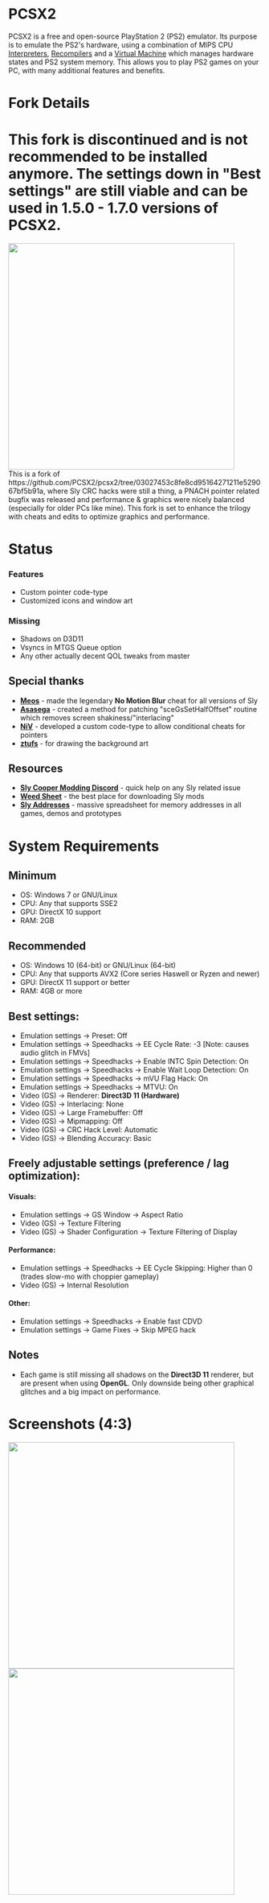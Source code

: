 # PCSX2
PCSX2 is a free and open-source PlayStation 2 (PS2) emulator. Its purpose is to emulate the PS2's hardware, using a combination of MIPS CPU [Interpreters](https://en.wikipedia.org/wiki/Interpreter_\(computing\)), [Recompilers](https://en.wikipedia.org/wiki/Dynamic_recompilation) and a [Virtual Machine](https://en.wikipedia.org/wiki/Virtual_machine) which manages hardware states and PS2 system memory. This allows you to play PS2 games on your PC, with many additional features and benefits.

# Fork Details
# This fork is discontinued and is not recommended to be installed anymore. The settings down in "Best settings" are still viable and can be used in 1.5.0 - 1.7.0 versions of PCSX2.
<div align="left">
    <img src="/readmemd/emu_art.png" width="450px"</img> 
</div>
This is a fork of https://github.com/PCSX2/pcsx2/tree/03027453c8fe8cd95164271211e529067bf5b91a, where Sly CRC hacks were still a thing, a PNACH pointer related bugfix was released and performance & graphics were nicely balanced (especially for older PCs like mine). This fork is set to enhance the trilogy with cheats and edits to optimize graphics and performance.

# Status
### Features
- Custom pointer code-type
- Customized icons and window art
### Missing
- Shadows on D3D11
- Vsyncs in MTGS Queue option
- Any other actually decent QOL tweaks from master

## Special thanks
- [**Meos**](https://www.youtube.com/channel/UCBjGlnrNZmHVLnqePH6A8vQ) - made the legendary **No Motion Blur** cheat for all versions of Sly
- [**Asasega**](https://forums.pcsx2.net/User-asasega) - created a method for patching "sceGsSetHalfOffset" routine which removes screen shakiness/"interlacing"
- [**NiV**](https://github.com/NiV-L-A) - developed a custom code-type to allow conditional cheats for pointers
- [**ztufs**](https://www.reddit.com/u/ztufs) - for drawing the background art

## Resources
- [**Sly Cooper Modding Discord**](https://discord.gg/2GSXcEzPJA) - quick help on any Sly related issue
- [**Weed Sheet**](https://docs.google.com/spreadsheets/d/12eUPni-GbMofoGcAvGEoB3BGuzlzkY7DaH_3v3yMG78/edit?usp=sharing) - the best place for downloading Sly mods
- [**Sly Addresses**](https://docs.google.com/spreadsheets/u/0/d/1ISxw587iICRDdaLJfLaTvJUaYkjGBReH4NY-yKN-Ip0) - massive spreadsheet for memory addresses in all games, demos and prototypes
# System Requirements
## Minimum
* OS: Windows 7 or GNU/Linux
* CPU: Any that supports SSE2
* GPU: DirectX 10 support
* RAM: 2GB

## Recommended
* OS: Windows 10 (64-bit) or GNU/Linux (64-bit)
* CPU: Any that supports AVX2 (Core series Haswell or Ryzen and newer)
* GPU: DirectX 11 support or better
* RAM: 4GB or more

## Best settings:
- Emulation settings -> Preset: Off
- Emulation settings -> Speedhacks -> EE Cycle Rate: -3 [Note: causes audio glitch in FMVs]
- Emulation settings -> Speedhacks -> Enable INTC Spin Detection: On
- Emulation settings -> Speedhacks -> Enable Wait Loop Detection: On
- Emulation settings -> Speedhacks -> mVU Flag Hack: On
- Emulation settings -> Speedhacks -> MTVU: On
- Video (GS) -> Renderer: **Direct3D 11 (Hardware)**
- Video (GS) -> Interlacing: None
- Video (GS) -> Large Framebuffer: Off
- Video (GS) -> Mipmapping: Off
- Video (GS) -> CRC Hack Level: Automatic
- Video (GS) -> Blending Accuracy: Basic
## Freely adjustable settings (preference / lag optimization):
#### Visuals:
- Emulation settings -> GS Window -> Aspect Ratio
- Video (GS) -> Texture Filtering
- Video (GS) -> Shader Configuration -> Texture Filtering of Display
#### Performance:
- Emulation settings -> Speedhacks -> EE Cycle Skipping: Higher than 0 (trades slow-mo with choppier gameplay)
- Video (GS) -> Internal Resolution
#### Other:
- Emulation settings -> Speedhacks -> Enable fast CDVD
- Emulation settings -> Game Fixes -> Skip MPEG hack

## Notes
- Each game is still missing all shadows on the **Direct3D 11** renderer, but are present when using **OpenGL**. Only downside being other graphical glitches and a big impact on performance.

# Screenshots (4:3)
<div align="left">
    <img src="/readmemd/pcsx2-sly.png" width="450px"</img> 
    <img src="/readmemd/pcsx2-sly2.png" width="450px"</img> 
</div>
